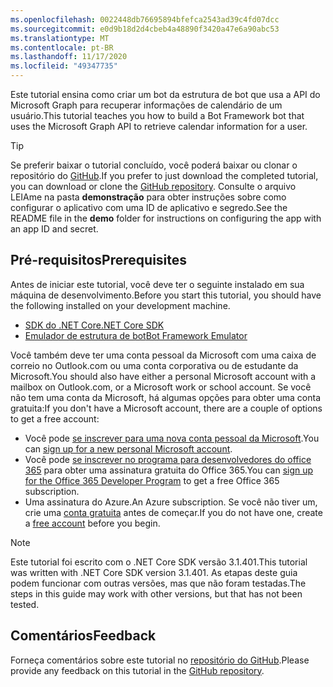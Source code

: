 ```yaml
---
ms.openlocfilehash: 0022448db76695894bfefca2543ad39c4fd07dcc
ms.sourcegitcommit: e0d9b18d2d4cbeb4a48890f3420a47e6a90abc53
ms.translationtype: MT
ms.contentlocale: pt-BR
ms.lasthandoff: 11/17/2020
ms.locfileid: "49347735"
---
```

<!-- markdownlint-disable MD002 MD041 -->

<span data-ttu-id="e9585-101">Este tutorial ensina como criar um bot da estrutura de bot que usa a API do Microsoft Graph para recuperar informações de calendário de um usuário.</span><span class="sxs-lookup"><span data-stu-id="e9585-101">This tutorial teaches you how to build a Bot Framework bot that uses the Microsoft Graph API to retrieve calendar information for a user.</span></span>

> [!TIP]
> <span data-ttu-id="e9585-102">Se preferir baixar o tutorial concluído, você poderá baixar ou clonar o repositório do [GitHub](https://github.com/microsoftgraph/msgraph-training-botframework).</span><span class="sxs-lookup"><span data-stu-id="e9585-102">If you prefer to just download the completed tutorial, you can download or clone the [GitHub repository](https://github.com/microsoftgraph/msgraph-training-botframework).</span></span> <span data-ttu-id="e9585-103">Consulte o arquivo LEIAme na pasta **demonstração** para obter instruções sobre como configurar o aplicativo com uma ID de aplicativo e segredo.</span><span class="sxs-lookup"><span data-stu-id="e9585-103">See the README file in the **demo** folder for instructions on configuring the app with an app ID and secret.</span></span>

## <a name="prerequisites"></a><span data-ttu-id="e9585-104">Pré-requisitos</span><span class="sxs-lookup"><span data-stu-id="e9585-104">Prerequisites</span></span>

<span data-ttu-id="e9585-105">Antes de iniciar este tutorial, você deve ter o seguinte instalado em sua máquina de desenvolvimento.</span><span class="sxs-lookup"><span data-stu-id="e9585-105">Before you start this tutorial, you should have the following installed on your development machine.</span></span>

- [<span data-ttu-id="e9585-106">SDK do .NET Core</span><span class="sxs-lookup"><span data-stu-id="e9585-106">.NET Core SDK</span></span>](https://dotnet.microsoft.com/download)
- [<span data-ttu-id="e9585-107">Emulador de estrutura de bot</span><span class="sxs-lookup"><span data-stu-id="e9585-107">Bot Framework Emulator</span></span>](https://github.com/microsoft/BotFramework-Emulator/blob/master/README.md)

<span data-ttu-id="e9585-108">Você também deve ter uma conta pessoal da Microsoft com uma caixa de correio no Outlook.com ou uma conta corporativa ou de estudante da Microsoft.</span><span class="sxs-lookup"><span data-stu-id="e9585-108">You should also have either a personal Microsoft account with a mailbox on Outlook.com, or a Microsoft work or school account.</span></span> <span data-ttu-id="e9585-109">Se você não tem uma conta da Microsoft, há algumas opções para obter uma conta gratuita:</span><span class="sxs-lookup"><span data-stu-id="e9585-109">If you don't have a Microsoft account, there are a couple of options to get a free account:</span></span>

- <span data-ttu-id="e9585-110">Você pode [se inscrever para uma nova conta pessoal da Microsoft](https://signup.live.com/signup?wa=wsignin1.0&rpsnv=12&ct=1454618383&rver=6.4.6456.0&wp=MBI_SSL_SHARED&wreply=https://mail.live.com/default.aspx&id=64855&cbcxt=mai&bk=1454618383&uiflavor=web&uaid=b213a65b4fdc484382b6622b3ecaa547&mkt=E-US&lc=1033&lic=1).</span><span class="sxs-lookup"><span data-stu-id="e9585-110">You can [sign up for a new personal Microsoft account](https://signup.live.com/signup?wa=wsignin1.0&rpsnv=12&ct=1454618383&rver=6.4.6456.0&wp=MBI_SSL_SHARED&wreply=https://mail.live.com/default.aspx&id=64855&cbcxt=mai&bk=1454618383&uiflavor=web&uaid=b213a65b4fdc484382b6622b3ecaa547&mkt=E-US&lc=1033&lic=1).</span></span>
- <span data-ttu-id="e9585-111">Você pode [se inscrever no programa para desenvolvedores do office 365](https://developer.microsoft.com/office/dev-program) para obter uma assinatura gratuita do Office 365.</span><span class="sxs-lookup"><span data-stu-id="e9585-111">You can [sign up for the Office 365 Developer Program](https://developer.microsoft.com/office/dev-program) to get a free Office 365 subscription.</span></span>
- <span data-ttu-id="e9585-112">Uma assinatura do Azure.</span><span class="sxs-lookup"><span data-stu-id="e9585-112">An Azure subscription.</span></span> <span data-ttu-id="e9585-113">Se você não tiver um, crie uma [conta gratuita](https://azure.microsoft.com/free/?WT.mc_id=A261C142F) antes de começar.</span><span class="sxs-lookup"><span data-stu-id="e9585-113">If you do not have one, create a [free account](https://azure.microsoft.com/free/?WT.mc_id=A261C142F) before you begin.</span></span>

> [!NOTE]
> <span data-ttu-id="e9585-114">Este tutorial foi escrito com o .NET Core SDK versão 3.1.401.</span><span class="sxs-lookup"><span data-stu-id="e9585-114">This tutorial was written with .NET Core SDK version 3.1.401.</span></span> <span data-ttu-id="e9585-115">As etapas deste guia podem funcionar com outras versões, mas que não foram testadas.</span><span class="sxs-lookup"><span data-stu-id="e9585-115">The steps in this guide may work with other versions, but that has not been tested.</span></span>

## <a name="feedback"></a><span data-ttu-id="e9585-116">Comentários</span><span class="sxs-lookup"><span data-stu-id="e9585-116">Feedback</span></span>

<span data-ttu-id="e9585-117">Forneça comentários sobre este tutorial no [repositório do GitHub](https://github.com/microsoftgraph/msgraph-training-botframework).</span><span class="sxs-lookup"><span data-stu-id="e9585-117">Please provide any feedback on this tutorial in the [GitHub repository](https://github.com/microsoftgraph/msgraph-training-botframework).</span></span>
